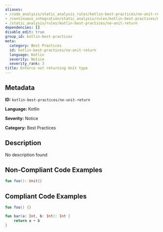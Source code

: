 ```yaml
---
aliases:
- /code_analysis/static_analysis_rules/kotlin-best-practices/no-unit-return
- /continuous_integration/static_analysis/rules/kotlin-best-practices/no-unit-return
- /static_analysis/rules/kotlin-best-practices/no-unit-return
dependencies: []
disable_edit: true
group_id: kotlin-best-practices
meta:
  category: Best Practices
  id: kotlin-best-practices/no-unit-return
  language: Kotlin
  severity: Notice
  severity_rank: 3
title: Enforce not returning Unit type
---
```

<!--  SOURCED FROM https://github.com/DataDog/datadog-static-analyzer-rule-docs -->


## Metadata
**ID:** `kotlin-best-practices/no-unit-return`

**Language:** Kotlin

**Severity:** Notice

**Category:** Best Practices

## Description
No description found

## Non-Compliant Code Examples
```kotlin
fun foo(): Unit{}
```

## Compliant Code Examples
```kotlin
fun foo() {}

fun bar(a: Int, b: Int): Int {
    return a + b
}
```
